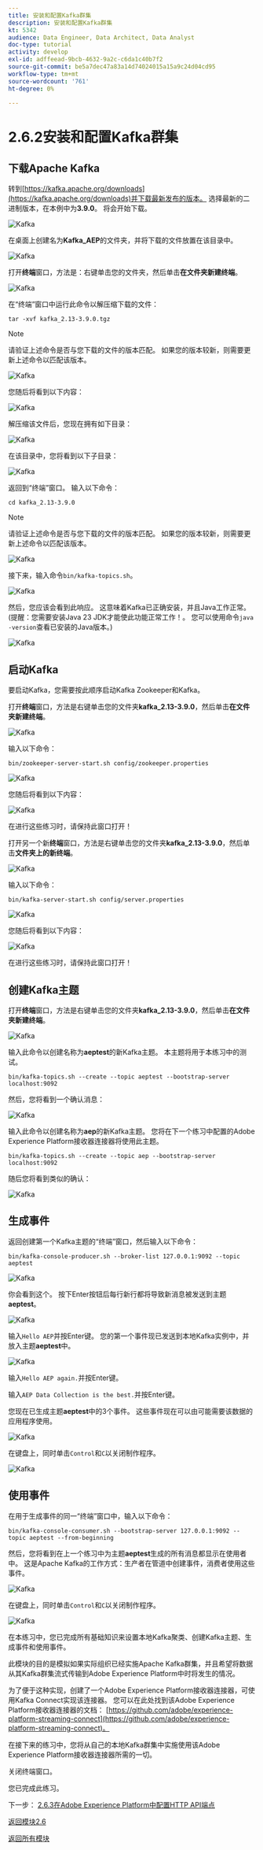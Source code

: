 ```yaml
---
title: 安装和配置Kafka群集
description: 安装和配置Kafka群集
kt: 5342
audience: Data Engineer, Data Architect, Data Analyst
doc-type: tutorial
activity: develop
exl-id: adffeead-9bcb-4632-9a2c-c6da1c40b7f2
source-git-commit: be5a7dec47a83a14d74024015a15a9c24d04cd95
workflow-type: tm+mt
source-wordcount: '761'
ht-degree: 0%

---
```


# 2.6.2安装和配置Kafka群集

## 下载Apache Kafka

转到[https://kafka.apache.org/downloads](https://kafka.apache.org/downloads)并下载最新发布的版本。 选择最新的二进制版本，在本例中为&#x200B;**3.9.0**。 将会开始下载。

![Kafka](./images/kafka1.png)

在桌面上创建名为&#x200B;**Kafka_AEP**&#x200B;的文件夹，并将下载的文件放置在该目录中。

![Kafka](./images/kafka3.png)

打开&#x200B;**终端**&#x200B;窗口，方法是：右键单击您的文件夹，然后单击&#x200B;**在文件夹新建终端**。

![Kafka](./images/kafka4.png)

在“终端”窗口中运行此命令以解压缩下载的文件：

`tar -xvf kafka_2.13-3.9.0.tgz`

>[!NOTE]
>
>请验证上述命令是否与您下载的文件的版本匹配。 如果您的版本较新，则需要更新上述命令以匹配该版本。

![Kafka](./images/kafka5.png)

您随后将看到以下内容：

![Kafka](./images/kafka6.png)

解压缩该文件后，您现在拥有如下目录：

![Kafka](./images/kafka7.png)

在该目录中，您将看到以下子目录：

![Kafka](./images/kafka8.png)

返回到“终端”窗口。 输入以下命令：

`cd kafka_2.13-3.9.0`

>[!NOTE]
>
>请验证上述命令是否与您下载的文件的版本匹配。 如果您的版本较新，则需要更新上述命令以匹配该版本。

![Kafka](./images/kafka9.png)

接下来，输入命令`bin/kafka-topics.sh`。

![Kafka](./images/kafka10a.png)

然后，您应该会看到此响应。 这意味着Kafka已正确安装，并且Java工作正常。 (提醒：您需要安装Java 23 JDK才能使此功能正常工作！。 您可以使用命令`java -version`查看已安装的Java版本。)

![Kafka](./images/kafka10.png)

## 启动Kafka

要启动Kafka，您需要按此顺序启动Kafka Zookeeper和Kafka。

打开&#x200B;**终端**&#x200B;窗口，方法是右键单击您的文件夹&#x200B;**kafka_2.13-3.9.0**，然后单击&#x200B;**在文件夹新建终端**。

![Kafka](./images/kafka11.png)

输入以下命令：

`bin/zookeeper-server-start.sh config/zookeeper.properties`

![Kafka](./images/kafka12.png)

您随后将看到以下内容：

![Kafka](./images/kafka13.png)

在进行这些练习时，请保持此窗口打开！

打开另一个新&#x200B;**终端**&#x200B;窗口，方法是右键单击您的文件夹&#x200B;**kafka_2.13-3.9.0**，然后单击&#x200B;**文件夹上的新终端**。

![Kafka](./images/kafka11.png)

输入以下命令：

`bin/kafka-server-start.sh config/server.properties`

![Kafka](./images/kafka14.png)

您随后将看到以下内容：

![Kafka](./images/kafka15.png)

在进行这些练习时，请保持此窗口打开！

## 创建Kafka主题

打开&#x200B;**终端**&#x200B;窗口，方法是右键单击您的文件夹&#x200B;**kafka_2.13-3.9.0**，然后单击&#x200B;**在文件夹新建终端**。

![Kafka](./images/kafka11.png)

输入此命令以创建名称为&#x200B;**aeptest**&#x200B;的新Kafka主题。 本主题将用于本练习中的测试。

`bin/kafka-topics.sh --create --topic aeptest --bootstrap-server localhost:9092`

然后，您将看到一个确认消息：

![Kafka](./images/kafka17a.png)

输入此命令以创建名称为&#x200B;**aep**&#x200B;的新Kafka主题。 您将在下一个练习中配置的Adobe Experience Platform接收器连接器将使用此主题。

`bin/kafka-topics.sh --create --topic aep --bootstrap-server localhost:9092`

随后您将看到类似的确认：

![Kafka](./images/kafka17.png)

## 生成事件

返回创建第一个Kafka主题的“终端”窗口，然后输入以下命令：

`bin/kafka-console-producer.sh --broker-list 127.0.0.1:9092 --topic aeptest`

![Kafka](./images/kafka18.png)

你会看到这个。 按下Enter按钮后每行新行都将导致新消息被发送到主题&#x200B;**aeptest**。

![Kafka](./images/kafka19.png)

输入`Hello AEP`并按Enter键。 您的第一个事件现已发送到本地Kafka实例中，并放入主题&#x200B;**aeptest**&#x200B;中。

![Kafka](./images/kafka20.png)

输入`Hello AEP again.`并按Enter键。

输入`AEP Data Collection is the best.`并按Enter键。

您现在已生成主题&#x200B;**aeptest**&#x200B;中的3个事件。 这些事件现在可以由可能需要该数据的应用程序使用。

![Kafka](./images/kafka21.png)

在键盘上，同时单击`Control`和`C`以关闭制作程序。

![Kafka](./images/kafka22.png)

## 使用事件

在用于生成事件的同一“终端”窗口中，输入以下命令：

`bin/kafka-console-consumer.sh --bootstrap-server 127.0.0.1:9092 --topic aeptest --from-beginning`

然后，您将看到在上一个练习中为主题&#x200B;**aeptest**&#x200B;生成的所有消息都显示在使用者中。 这是Apache Kafka的工作方式：生产者在管道中创建事件，消费者使用这些事件。

![Kafka](./images/kafka23.png)

在键盘上，同时单击`Control`和`C`以关闭制作程序。

![Kafka](./images/kafka24.png)

在本练习中，您已完成所有基础知识来设置本地Kafka聚类、创建Kafka主题、生成事件和使用事件。

此模块的目的是模拟如果实际组织已经实施Apache Kafka群集，并且希望将数据从其Kafka群集流式传输到Adobe Experience Platform中时将发生的情况。

为了便于这种实现，创建了一个Adobe Experience Platform接收器连接器，可使用Kafka Connect实现该连接器。 您可以在此处找到该Adobe Experience Platform接收器连接器的文档： [https://github.com/adobe/experience-platform-streaming-connect](https://github.com/adobe/experience-platform-streaming-connect)。

在接下来的练习中，您将从自己的本地Kafka群集中实施使用该Adobe Experience Platform接收器连接器所需的一切。

关闭终端窗口。

您已完成此练习。

下一步： [2.6.3在Adobe Experience Platform中配置HTTP API端点](./ex3.md)

[返回模块2.6](./aep-apache-kafka.md)

[返回所有模块](../../../overview.md)
